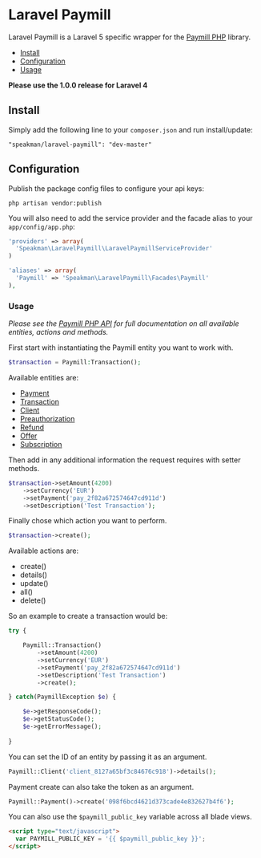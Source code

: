 Laravel Paymill
=======

Laravel Paymill is a Laravel 5 specific wrapper for the [Paymill PHP](https://github.com/paymill/paymill-php) library.

- [Install](#install)
- [Configuration](#configuration)
- [Usage](#usage)

**Please use the 1.0.0 release for Laravel 4**

## Install

Simply add the following line to your `composer.json` and run install/update:

    "speakman/laravel-paymill": "dev-master"

## Configuration

Publish the package config files to configure your api keys:

    php artisan vendor:publish

You will also need to add the service provider and the facade alias to your `app/config/app.php`:

```php
'providers' => array(
  'Speakman\LaravelPaymill\LaravelPaymillServiceProvider'
)

'aliases' => array(
  'Paymill' => 'Speakman\LaravelPaymill\Facades\Paymill'
),
```

### Usage

*Please see the [Paymill PHP API](https://developers.paymill.com/en/reference/api-reference/index.html) for full documentation on all available entities, actions and methods.*

First start with instantiating the Paymill entity you want to work with.

```php
$transaction = Paymill:Transaction();
```

Available entities are:

* [Payment](https://developers.paymill.com/en/reference/api-reference/index.html#document-payments)
* [Transaction](https://developers.paymill.com/en/reference/api-reference/index.html#document-transactions)
* [Client](https://developers.paymill.com/en/reference/api-reference/index.html#document-clients)
* [Preauthorization](https://developers.paymill.com/en/reference/api-reference/index.html#document-preauthorizations)
* [Refund](https://developers.paymill.com/en/reference/api-reference/index.html#document-refunds)
* [Offer](https://developers.paymill.com/en/reference/api-reference/index.html#document-offers)
* [Subscription](https://developers.paymill.com/en/reference/api-reference/index.html#document-subscriptions)

Then add in any additional information the request requires with setter methods.

```php
$transaction->setAmount(4200)
    ->setCurrency('EUR')
    ->setPayment('pay_2f82a672574647cd911d')
    ->setDescription('Test Transaction');
```

Finally chose which action you want to perform.

```php
$transaction->create();
```

Available actions are:

* create()
* details()
* update()
* all()
* delete()

So an example to create a transaction would be:

```php
try {

    Paymill::Transaction()
        ->setAmount(4200)
        ->setCurrency('EUR')
        ->setPayment('pay_2f82a672574647cd911d')
        ->setDescription('Test Transaction')
        ->create();

} catch(PaymillException $e) {

    $e->getResponseCode();
    $e->getStatusCode();
    $e->getErrorMessage();
    
}
```

You can set the ID of an entity by passing it as an argument.

```php
Paymill::Client('client_8127a65bf3c84676c918')->details();
```

Payment create can also take the token as an argument.

```php
Paymill::Payment()->create('098f6bcd4621d373cade4e832627b4f6');
```

You can also use the `$paymill_public_key` variable across all blade views.

```html
<script type="text/javascript">
  var PAYMILL_PUBLIC_KEY = '{{ $paymill_public_key }}';
</script>  
```
